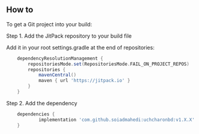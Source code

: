 ## How to
To get a Git project into your build:

Step 1. Add the JitPack repository to your build file

Add it in your root settings.gradle at the end of repositories:
```gradle
	dependencyResolutionManagement {
		repositoriesMode.set(RepositoriesMode.FAIL_ON_PROJECT_REPOS)
		repositories {
			mavenCentral()
			maven { url 'https://jitpack.io' }
		}
	}
```

Step 2. Add the dependency
```gradle
	dependencies {
	        implementation 'com.github.soiadmahedi:uchcharonbd:v1.X.X'
	}
```
